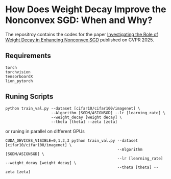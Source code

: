 # How Does Weight Decay Improve the Nonconvex SGD: When and Why?

The repositroy contains the codes for the paper [Investigating the Role of Weight Decay in Enhancing Nonconvex SGD](https://openaccess.thecvf.com/content/CVPR2025/papers/Sun_Investigating_the_Role_of_Weight_Decay_in_Enhancing_Nonconvex_SGD_CVPR_2025_paper.pdf) published on CVPR 2025. 

## Requirements
```
torch
torchvision
tensorboardX
lion_pytorch
```
    
## Runing Scripts
```
python train_val.py --dataset [cifar10/cifar100/imagenet] \
                    --Algorithm [SGDM/ASIGNSGD] --lr [learning_rate] \
                    --weight_decay [weight decay] \
                    --theta [theta] --zeta [zeta] 
```
or runing in parallel on different GPUs
```
CUDA_DEVICES_VISIBLE=0,1,2,3 python train_val.py --dataset [cifar10/cifar100/imagenet] \
                                                 --Algorithm [SGDM/ASIGNSGD] \
                                                 --lr [learning_rate] --weight_decay [weight decay] \
                                                 --theta [theta] --zeta [zeta] 
```

